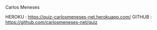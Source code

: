 Carlos Meneses

HEROKU : https://quiz-carlosmeneses-net.herokuapp.com/
GITHUB : https://github.com/carlosmeneses-net/quiz
